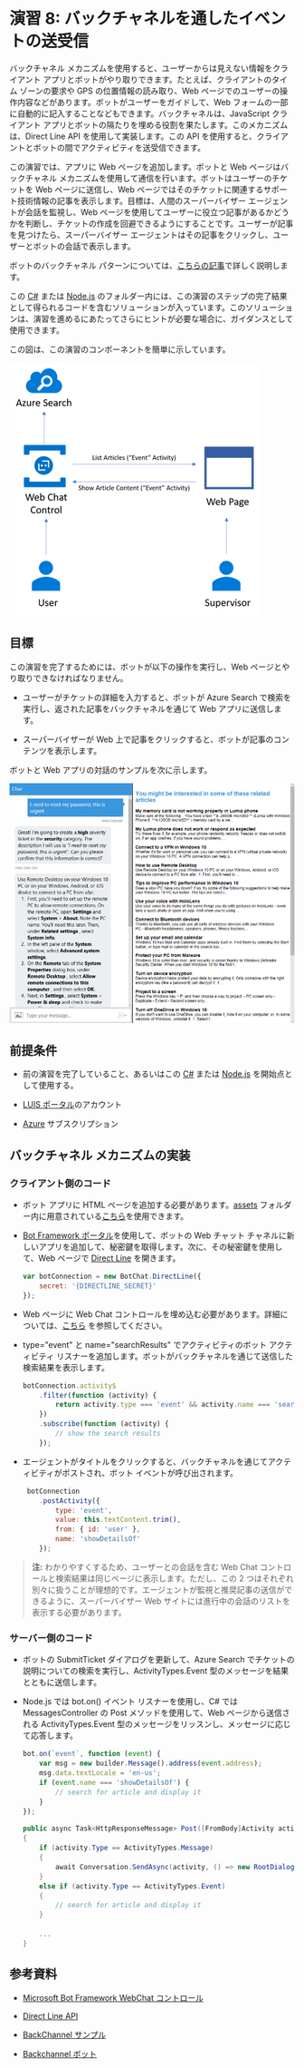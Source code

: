 # 演習 8: バックチャネルを通したイベントの送受信

バックチャネル メカニズムを使用すると、ユーザーからは見えない情報をクライアント
アプリとボットがやり取りできます。たとえば、クライアントのタイム ゾーンの要求や
GPS の位置情報の読み取り、Web
ページでのユーザーの操作内容などがあります。ボットがユーザーをガイドして、Web
フォームの一部に自動的に記入することなどもできます。バックチャネルは、JavaScript
クライアント
アプリとボットの隔たりを埋める役割を果たします。このメカニズムは、Direct Line
API を使用して実装します。この API
を使用すると、クライアントとボットの間でアクティビティを送受信できます。

この演習では、アプリに Web ページを追加します。ボットと Web
ページはバックチャネル
メカニズムを使用して通信を行います。ボットはユーザーのチケットを Web
ページに送信し、Web
ページではそのチケットに関連するサポート技術情報の記事を表示します。目標は、人間のスーパーバイザー
エージェントが会話を監視し、Web
ページを使用してユーザーに役立つ記事があるかどうかを判断し、チケットの作成を回避できるようにすることです。ユーザーが記事を見つけたら、スーパーバイザー
エージェントはその記事をクリックし、ユーザーとボットの会話で表示します。

ボットのバックチャネル
パターンについては、[こちらの記事](https://docs.microsoft.com/en-us/bot-framework/nodejs/bot-builder-nodejs-backchannel)で詳しく説明します。

この
[C\#](./CSharp/exercise8-BackChannel)
または
[Node.js](./Node/exercise7-BackChannel)
のフォルダー内には、この演習のステップの完了結果として得られるコードを含むソリューションが入っています。このソリューションは、演習を進めるにあたってさらにヒントが必要な場合に、ガイダンスとして使用できます。

この図は、この演習のコンポーネントを簡単に示しています。

![](media/2e3ecb90036d37aeafeec4e9ec5913d7.png)

## 目標

この演習を完了するためには、ボットが以下の操作を実行し、Web
ページとやり取りできなければなりません。

-   ユーザーがチケットの詳細を入力すると、ボットが Azure Search
    で検索を実行し、返された記事をバックチャネルを通じて Web
    アプリに送信します。

-   スーパーバイザーが Web
    上で記事をクリックすると、ボットが記事のコンテンツを表示します。

ボットと Web アプリの対話のサンプルを次に示します。

![](media/d5852993f39a5cc60e60fae96a68cc09.png)

## 前提条件

-   前の演習を完了していること、あるいはこの
    [C\#](./CSharp/exercise7-HandOffToHuman)
    または
    [Node.js](./Node/exercise7-HandOffToHuman)
    を開始点として使用する。
    
-   [LUIS ポータル](https://www.luis.ai/)のアカウント

-   [Azure](https://azureinfo.microsoft.com/us-freetrial.html?cr_cc=200744395&wt.mc_id=usdx_evan_events_reg_dev_0_iottour_0_0)
    サブスクリプション

## バックチャネル メカニズムの実装

### クライアント側のコード

-   ボット アプリに HTML
    ページを追加する必要があります。[assets](./assets)
    フォルダー内に用意されている[こちら](https://github.com/GeekTrainer/help-desk-bot-lab/blob/assets/exercise8-BackChannel/default.htm)を使用できます。

-   [Bot Framework ポータル](https://dev.botframework.com/)を使用して、ボットの
    Web チャット チャネルに新しいアプリを追加して、秘密鍵を取得します。次に、その秘密鍵を使用して、Web ページで [Direct Line](https://docs.botframework.com/en-us/restapi/directline3/) を開きます。

    ```javascript
    var botConnection = new BotChat.DirectLine({
        secret: '{DIRECTLINE_SECRET}'
    });
    ```

-   Web ページに Web Chat コントロールを埋め込む必要があります。詳細については、[こちら](https://github.com/Microsoft/BotFramework-WebChat) を参照してください。

-   type="event" と name="searchResults" でアクティビティのボット アクティビティ リスナーを追加します。ボットがバックチャネルを通じて送信した検索結果を表示します。

    ```javascript
    botConnection.activity$
        .filter(function (activity) {
            return activity.type === 'event' && activity.name === 'searchResults';
        })
        .subscribe(function (activity) {
            // show the search results
        });
    ```

-   エージェントがタイトルをクリックすると、バックチャネルを通じてアクティビティがポストされ、ボット イベントが呼び出されます。

    ```javascript
     botConnection
        .postActivity({
            type: 'event',
            value: this.textContent.trim(),
            from: { id: 'user' },
            name: 'showDetailsOf'
        });
    ```

> **注:** わかりやすくするため、ユーザーとの会話を含む Web Chat コントロールと検索結果は同じページに表示します。ただし、この 2 つはそれぞれ別々に扱うことが理想的です。エージェントが監視と推奨記事の送信ができるように、スーパーバイザー Web サイトには進行中の会話のリストを表示する必要があります。

### サーバー側のコード

-   ボットの SubmitTicket ダイアログを更新して、Azure Search でチケットの説明についての検索を実行し、ActivityTypes.Event 型のメッセージを結果とともに送信します。

-   Node.js では bot.on() イベント リスナーを使用し、C\# では MessagesController の Post メソッドを使用して、Web ページから送信される ActivityTypes.Event 型のメッセージをリッスンし、メッセージに応じて応答します。

    ```javascript
    bot.on(`event`, function (event) {
        var msg = new builder.Message().address(event.address);
        msg.data.textLocale = 'en-us';
        if (event.name === 'showDetailsOf') {
            // search for article and display it
        }
    });
    ```

    ```csharp
    public async Task<HttpResponseMessage> Post([FromBody]Activity activity)
    {
        if (activity.Type == ActivityTypes.Message)
        {
            await Conversation.SendAsync(activity, () => new RootDialog());
        }
        else if (activity.Type == ActivityTypes.Event)
        {
            // search for article and display it
        }

        ...
    }
    ```

## 参考資料

-   [Microsoft Bot Framework WebChat コントロール](https://github.com/Microsoft/BotFramework-WebChat)

-   [Direct Line API](https://docs.botframework.com/en-us/restapi/directline3/#navtitle)

-   [BackChannel サンプル](https://github.com/Microsoft/BotFramework-WebChat/blob/master/samples/backchannel/index.html)

-   [Backchannel ボット](https://github.com/ryanvolum/backChannelBot)
